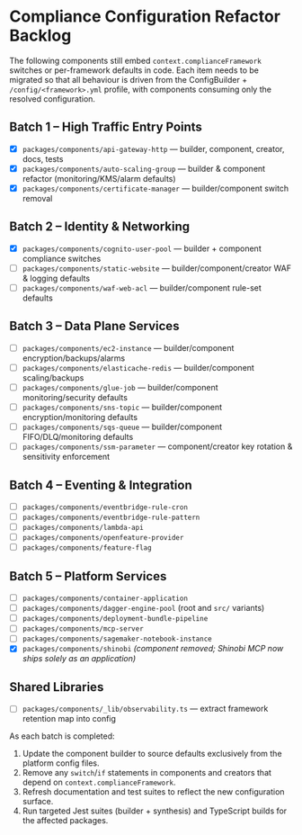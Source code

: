# Compliance Configuration Refactor Backlog

The following components still embed `context.complianceFramework` switches or per-framework defaults in code. Each item needs to be migrated so that all behaviour is driven from the ConfigBuilder + `/config/<framework>.yml` profile, with components consuming only the resolved configuration.

## Batch 1 – High Traffic Entry Points
- [x] `packages/components/api-gateway-http` — builder, component, creator, docs, tests
- [x] `packages/components/auto-scaling-group` — builder & component refactor (monitoring/KMS/alarm defaults)
- [x] `packages/components/certificate-manager` — builder/component switch removal

## Batch 2 – Identity & Networking
- [x] `packages/components/cognito-user-pool` — builder + component compliance switches
- [ ] `packages/components/static-website` — builder/component/creator WAF & logging defaults
- [ ] `packages/components/waf-web-acl` — builder/component rule-set defaults

## Batch 3 – Data Plane Services
- [ ] `packages/components/ec2-instance` — builder/component encryption/backups/alarms
- [ ] `packages/components/elasticache-redis` — builder/component scaling/backups
- [ ] `packages/components/glue-job` — builder/component monitoring/security defaults
- [ ] `packages/components/sns-topic` — builder/component encryption/monitoring defaults
- [ ] `packages/components/sqs-queue` — builder/component FIFO/DLQ/monitoring defaults
- [ ] `packages/components/ssm-parameter` — component/creator key rotation & sensitivity enforcement

## Batch 4 – Eventing & Integration
- [ ] `packages/components/eventbridge-rule-cron`
- [ ] `packages/components/eventbridge-rule-pattern`
- [ ] `packages/components/lambda-api`
- [ ] `packages/components/openfeature-provider`
- [ ] `packages/components/feature-flag`

## Batch 5 – Platform Services
- [ ] `packages/components/container-application`
- [ ] `packages/components/dagger-engine-pool` (root and `src/` variants)
- [ ] `packages/components/deployment-bundle-pipeline`
- [ ] `packages/components/mcp-server`
- [ ] `packages/components/sagemaker-notebook-instance`
- [x] `packages/components/shinobi` *(component removed; Shinobi MCP now ships solely as an application)*

## Shared Libraries
- [ ] `packages/components/_lib/observability.ts` — extract framework retention map into config

As each batch is completed:
1. Update the component builder to source defaults exclusively from the platform config files.
2. Remove any `switch`/`if` statements in components and creators that depend on `context.complianceFramework`.
3. Refresh documentation and test suites to reflect the new configuration surface.
4. Run targeted Jest suites (builder + synthesis) and TypeScript builds for the affected packages.
